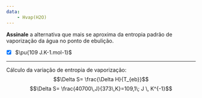 ```yaml
---
data:
    - Hvap(H2O)
---
```


**Assinale** a alternativa que mais se aproxima da entropia padrão de vaporização da água no ponto de ebulição.

- [x] $\pu{109 J.K-1.mol-1}$

---

Cálculo da variação de entropia de vaporização:
$$\Delta S= \frac{\Delta H}{T_{eb}}$$
$$\Delta S= \frac{40700\,J}{373\,K}=109,1\; J \, K^{-1}$$

